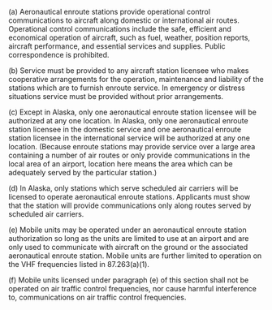 (a) Aeronautical enroute stations provide operational control communications to aircraft along domestic or international air routes. Operational control communications include the safe, efficient and economical operation of aircraft, such as fuel, weather, position reports, aircraft performance, and essential services and supplies. Public correspondence is prohibited.

(b) Service must be provided to any aircraft station licensee who makes cooperative arrangements for the operation, maintenance and liability of the stations which are to furnish enroute service. In emergency or distress situations service must be provided without prior arrangements.

(c) Except in Alaska, only one aeronautical enroute station licensee will be authorized at any one location. In Alaska, only one aeronautical enroute station licensee in the domestic service and one aeronautical enroute station licensee in the international service will be authorized at any one location. (Because enroute stations may provide service over a large area containing a number of air routes or only provide communications in the local area of an airport, location here means the area which can be adequately served by the particular station.)

(d) In Alaska, only stations which serve scheduled air carriers will be licensed to operate aeronautical enroute stations. Applicants must show that the station will provide communications only along routes served by scheduled air carriers.

(e) Mobile units may be operated under an aeronautical enroute station authorization so long as the units are limited to use at an airport and are only used to communicate with aircraft on the ground or the associated aeronautical enroute station. Mobile units are further limited to operation on the VHF frequencies listed in 87.263(a)(1).

(f) Mobile units licensed under paragraph (e) of this section shall not be operated on air traffic control frequencies, nor cause harmful interference to, communications on air traffic control frequencies.

